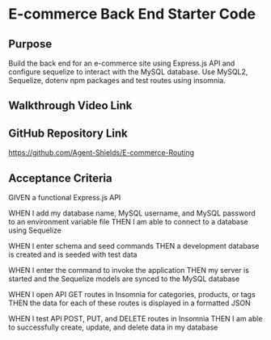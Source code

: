 # E-commerce Back End Starter Code

## Purpose 

Build the back end for an e-commerce site using Express.js API and configure sequelize to interact with the MySQL database. Use MySQL2, Sequelize, dotenv npm packages and test routes using insomnia. 

## Walkthrough Video Link 
<!-- Placeholder -->

## GitHub Repository Link
https://github.com/Agent-Shields/E-commerce-Routing

## Acceptance Criteria
GIVEN a functional Express.js API

WHEN I add my database name, MySQL username, and MySQL password to an environment variable file
THEN I am able to connect to a database using Sequelize

WHEN I enter schema and seed commands
THEN a development database is created and is seeded with test data

WHEN I enter the command to invoke the application
THEN my server is started and the Sequelize models are synced to the MySQL database

WHEN I open API GET routes in Insomnia for categories, products, or tags
THEN the data for each of these routes is displayed in a formatted JSON

WHEN I test API POST, PUT, and DELETE routes in Insomnia
THEN I am able to successfully create, update, and delete data in my database
